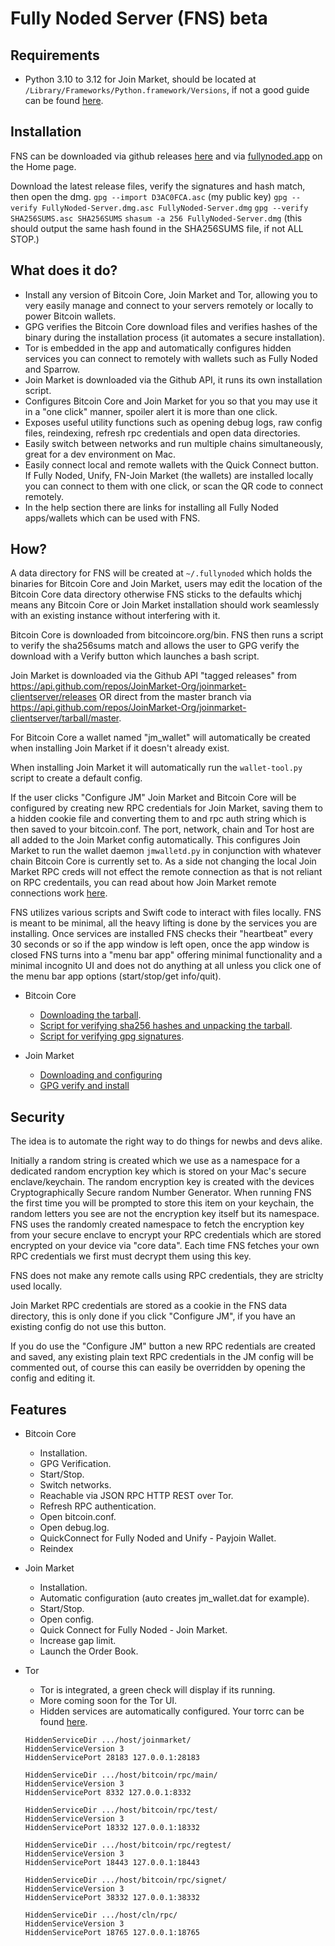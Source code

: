 # Fully Noded Server (FNS) beta

## Requirements
- Python 3.10 to 3.12 for Join Market, should be located at `/Library/Frameworks/Python.framework/Versions`, if not a good guide can 
be found [here](https://www.codingforentrepreneurs.com/guides/install-python-on-macos).

## Installation
FNS can be downloaded via github releases [here](https://github.com/Fonta1n3/FullyNoded-Server/releases) and via [fullynoded.app](https://fullynoded.app) 
on the Home page.

Download the latest release files, verify the signatures and hash match, then open the dmg.
`gpg --import D3AC0FCA.asc` (my public key)
`gpg --verify FullyNoded-Server.dmg.asc FullyNoded-Server.dmg`
`gpg --verify SHA256SUMS.asc SHA256SUMS`
`shasum -a 256 FullyNoded-Server.dmg` (this should output the same hash found in the SHA256SUMS file, if not ALL STOP.)

## What does it do?
- Install any version of Bitcoin Core, Join Market and Tor, allowing you to very easily manage and connect to your servers remotely 
or locally to power Bitcoin wallets.
- GPG verifies the Bitcoin Core download files and verifies hashes of the binary during the installation process (it automates a 
secure installation).
- Tor is embedded in the app and automatically configures hidden services you can connect to remotely with wallets such as Fully 
Noded and Sparrow.
- Join Market is downloaded via the Github API, it runs its own installation script.
- Configures Bitcoin Core and Join Market for you so that you may use it in a "one click" manner, spoiler alert it is more than 
one click.
- Exposes useful utility functions such as opening debug logs, raw config files, reindexing, refresh rpc credentials and open data 
directories.
- Easily switch between networks and run multiple chains simultaneously, great for a dev environment on Mac.
- Easily connect local and remote wallets with the Quick Connect button. If Fully Noded, Unify, FN-Join Market (the wallets) are 
installed locally you can connect to them with one click, or scan the QR code to connect remotely.
- In the help section there are links for installing all Fully Noded apps/wallets which can be used with FNS.


## How?
A data directory for FNS will be created at `~/.fullynoded` which holds the binaries for Bitcoin Core and Join Market, users may 
edit the location of the Bitcoin Core data directory otherwise FNS sticks to the defaults whichj means any Bitcoin Core or Join 
Market installation should work seamlessly with an existing instance without interfering with it.

Bitcoin Core is downloaded from bitcoincore.org/bin. FNS then runs a script to verify the sha256sums match and allows the user to 
GPG verify the download with a Verify button which launches a bash script.

Join Market is downloaded via the Github API "tagged releases" from https://api.github.com/repos/JoinMarket-Org/joinmarket-clientserver/releases 
OR direct from the master branch via https://api.github.com/repos/JoinMarket-Org/joinmarket-clientserver/tarball/master.

For Bitcoin Core a wallet named "jm_wallet" will automatically be created when installing Join Market if it doesn't already exist. 

When installing Join Market it will automatically run the `wallet-tool.py` script to create a default config.

If the user clicks "Configure JM" Join Market and Bitcoin Core will be configured by creating new RPC credentials for Join Market, 
saving them to a hidden cookie file and converting them to and rpc auth string which is then saved to your bitcoin.conf. The port, 
network, chain and Tor host are all added to the Join Market config automatically. This configures Join Market to run the wallet 
daemon `jmwalletd.py` in conjunction with whatever chain Bitcoin Core is currently set to. As a side not changing the local Join 
Market RPC creds will not effect the remote connection as that is not reliant on RPC credentails, you can read about how Join Market 
remote connections work [here](https://github.com/JoinMarket-Org/joinmarket-clientserver/blob/master/docs/JSON-RPC-API-using-jmwalletd.md).

FNS utilizes various scripts and Swift code to interact with files locally. FNS is meant to be minimal, all the heavy lifting is done 
by the services you are installing. Once services are installed FNS checks their "heartbeat" every 30 seconds or so if the app window 
is left open, once the app window is closed FNS turns into a "menu bar app" offering minimal functionality and a minimal incognito UI 
and does not do anything at all unless you click one of the menu bar app options (start/stop/get info/quit).

- Bitcoin Core
    - [Downloading the tarball](https://github.com/Fonta1n3/FullyNoded-Server/blob/master/FullyNoded-Server/Views/TaggedReleasesView.swift).
    - [Script for verifying sha256 hashes and unpacking the tarball](https://github.com/Fonta1n3/FullyNoded-Server/blob/master/FullyNoded-Server/Scripts/InstallBitcoin.command).
    - [Script for verifying gpg signatures](https://github.com/Fonta1n3/FullyNoded-Server/blob/master/FullyNoded-Server/Scripts/Verify.command).
    
- Join Market
    - [Downloading and configuring](https://github.com/Fonta1n3/FullyNoded-Server/blob/master/FullyNoded-Server/Views/JoinMarketTaggedReleases.swift)
    - [GPG verify and install](https://github.com/Fonta1n3/FullyNoded-Server/blob/master/FullyNoded-Server/Scripts/InstallJoinMarket.command)
    
## Security
The idea is to automate the right way to do things for newbs and devs alike.

Initially a random string is created which we use as a namespace for a dedicated random encryption key which is stored on your 
Mac's secure enclave/keychain. The random encryption key is created with the devices Cryptographically Secure random Number Generator.
When running FNS the first time you will be prompted to store this item on your keychain, the random letters you see are not the 
encryption key itself but its namespace. FNS uses the randomly created namespace to fetch the encryption key from your secure enclave 
to encrypt your RPC credentials which are stored encrypted on your device via "core data". Each time FNS fetches your own RPC credentials 
we first must decrypt them using this key.

FNS does not make any remote calls using RPC credentials, they are striclty used locally.

Join Market RPC credentials are stored as a cookie in the FNS data directory, this is only done if you click "Configure JM", if you have 
an existing config do not use this button.

If you do use the "Configure JM" button a new RPC redentials are created and saved, any existing plain text RPC credentials in the JM 
config will be commented out, of course this can easily be overridden by opening the config and editing it.
    
## Features
- Bitcoin Core
    - Installation.
    - GPG Verification.
    - Start/Stop.
    - Switch networks.
    - Reachable via JSON RPC HTTP REST over Tor.
    - Refresh RPC authentication.
    - Open bitcoin.conf.
    - Open debug.log.
    - QuickConnect for Fully Noded and Unify - Payjoin Wallet.
    - Reindex
    
- Join Market
    - Installation.
    - Automatic configuration (auto creates jm_wallet.dat for example).
    - Start/Stop.
    - Open config.
    - Quick Connect for Fully Noded - Join Market.
    - Increase gap limit.
    - Launch the Order Book.
    
- Tor
    - Tor is integrated, a green check will display if its running.
    - More coming soon for the Tor UI.
    - Hidden services are automatically configured. Your torrc can be found [here](https://github.com/Fonta1n3/FullyNoded-Server/blob/master/FullyNoded-Server/Helpers/Torrc.swift).
    ```
    HiddenServiceDir .../host/joinmarket/
    HiddenServiceVersion 3
    HiddenServicePort 28183 127.0.0.1:28183

    HiddenServiceDir .../host/bitcoin/rpc/main/
    HiddenServiceVersion 3
    HiddenServicePort 8332 127.0.0.1:8332

    HiddenServiceDir .../host/bitcoin/rpc/test/
    HiddenServiceVersion 3
    HiddenServicePort 18332 127.0.0.1:18332

    HiddenServiceDir .../host/bitcoin/rpc/regtest/
    HiddenServiceVersion 3
    HiddenServicePort 18443 127.0.0.1:18443

    HiddenServiceDir .../host/bitcoin/rpc/signet/
    HiddenServiceVersion 3
    HiddenServicePort 38332 127.0.0.1:38332
    
    HiddenServiceDir .../host/cln/rpc/
    HiddenServiceVersion 3
    HiddenServicePort 18765 127.0.0.1:18765
    ```
    

    




